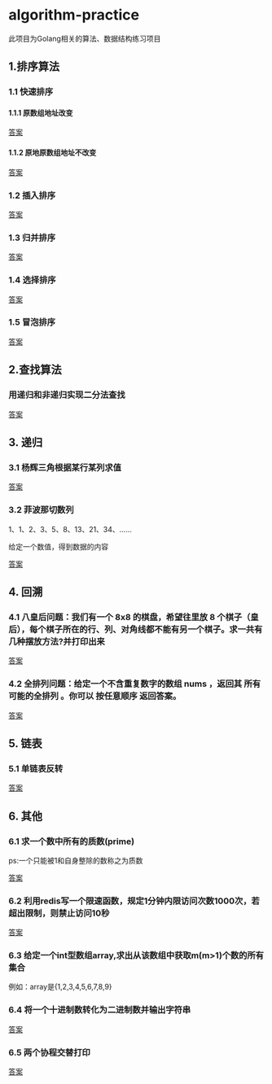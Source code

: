 # algorithm-practice

此项目为Golang相关的算法、数据结构练习项目

## 1.排序算法

### 1.1 快速排序
#### 1.1.1 原数组地址改变
[答案](arithmetic/quick_sort.go)
#### 1.1.2 原地原数组地址不改变
[答案](arithmetic/quick_sort1.go)
### 1.2 插入排序
[答案](arithmetic/insert_sort.go)

### 1.3 归并排序
[答案](arithmetic/merge_sort.go)

### 1.4 选择排序
[答案](arithmetic/select_sort.go)

### 1.5 冒泡排序
[答案](arithmetic/bubble_sort.go)

## 2.查找算法

### 用递归和非递归实现二分法查找
[答案](arithmetic/binary_search.go)

## 3. 递归

### 3.1 杨辉三角根据某行某列求值
[答案](arithmetic/pascal_triangle.go)

### 3.2 菲波那切数列

1、1、2、3、5、8、13、21、34、……

给定一个数值，得到数据的内容

[答案](arithmetic/fibonacci.go)

## 4. 回溯

### 4.1 八皇后问题：我们有一个 8x8 的棋盘，希望往里放 8 个棋子（皇后），每个棋子所在的行、列、对角线都不能有另一个棋子。求一共有几种摆放方法?并打印出来
[答案](arithmetic/eight_queens.go)

### 4.2 全排列问题：给定一个不含重复数字的数组 nums ，返回其 所有可能的全排列 。你可以 按任意顺序 返回答案。
[答案](arithmetic/permutation.go)

## 5. 链表

### 5.1 单链表反转

[答案](arithmetic/reverse_node.go)

## 6. 其他

### 6.1 求一个数中所有的质数(prime)

ps:一个只能被1和自身整除的数称之为质数

[答案](arithmetic/prime.go)

### 6.2 利用redis写一个限速函数，规定1分钟内限访问次数1000次，若超出限制，则禁止访问10秒

[答案](arithmetic/limit_request.go)

### 6.3 给定一个int型数组array,求出从该数组中获取m(m>1)个数的所有集合

例如：array是{1,2,3,4,5,6,7,8,9}

### 6.4 将一个十进制数转化为二进制数并输出字符串

[答案](arithmetic/numeration.go)

### 6.5 两个协程交替打印

[答案](arithmetic/goroutine_exchange.go)







